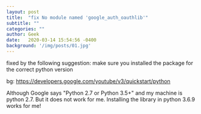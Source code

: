 ```yaml
---
layout: post
title:  "fix No module named 'google_auth_oauthlib'"
subtitle: ""
categories: ""
author: Geek
date:   2020-03-14 15:54:56 -0400
background: '/img/posts/01.jpg'
---
```

fixed by the following suggestion:
make sure you installed the package for the correct python version

bg:
https://developers.google.com/youtube/v3/quickstart/python

Although Google says "Python 2.7 or Python 3.5+" and my machine is python 2.7. But it does not work for me.
Installing the library in python 3.6.9 works for me!

